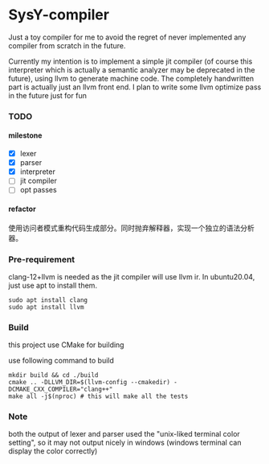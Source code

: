 # SysY-compiler

Just a toy compiler for me to avoid the regret of never implemented any compiler from scratch in the future.

Currently my intention is to implement a simple jit compiler (of course this interpreter which is actually a semantic analyzer may be deprecated in the future), using llvm to generate machine code. The completely handwritten part is actually just an llvm front end. I plan to write some llvm optimize pass in the future just for fun

### TODO

#### milestone

- [x] lexer
- [x] parser
- [x] interpreter
- [ ] jit compiler
- [ ] opt passes

#### refactor

使用访问者模式重构代码生成部分。同时抛弃解释器，实现一个独立的语法分析器。

### Pre-requirement

clang-12+llvm is needed as the jit compiler will use llvm ir. In ubuntu20.04, just use apt to install them.

```
sudo apt install clang
sudo apt install llvm
```

### Build

this project use CMake for building

use following command to build

```
mkdir build && cd ./build
cmake .. -DLLVM_DIR=$(llvm-config --cmakedir) -DCMAKE_CXX_COMPILER="clang++"
make all -j$(nproc) # this will make all the tests
```

### Note

both the output of lexer and parser used the "unix-liked terminal color setting", so it may not output nicely in windows (windows terminal can display the color correctly)
